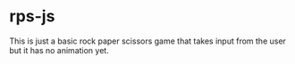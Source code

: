# rps-js 
This is just a basic rock paper scissors game that takes input from the user but it has no animation yet. 